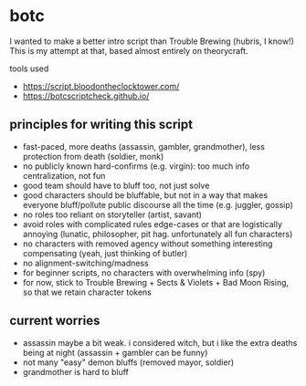 # botc

I wanted to make a better intro script than Trouble Brewing (hubris, I know!)  This is my attempt at that, based almost entirely on theorycraft.  

tools used
- https://script.bloodontheclocktower.com/
- https://botcscriptcheck.github.io/

## principles for writing this script

- fast-paced, more deaths (assassin, gambler, grandmother), less protection from death (soldier, monk)
- no publicly known hard-confirms (e.g. virgin):  too much info centralization, not fun
- good team should have to bluff too, not just solve
- good characters should be bluffable, but not in a way that makes everyone bluff/pollute public discourse all the time (e.g. juggler, gossip)
- no roles too reliant on storyteller (artist, savant)
- avoid roles with complicated rules edge-cases or that are logistically annoying (lunatic, philosopher, pit hag.  unfortunately all fun characters)
- no characters with removed agency without something interesting compensating (yeah, just thinking of butler)
- no alignment-switching/madness
- for beginner scripts, no characters with overwhelming info (spy)
- for now, stick to Trouble Brewing + Sects & Violets + Bad Moon Rising, so that we retain character tokens

## current worries
- assassin maybe a bit weak.  i considered witch, but i like the extra deaths being at night (assassin + gambler can be funny)
- not many "easy" demon bluffs (removed mayor, soldier)
- grandmother is hard to bluff
